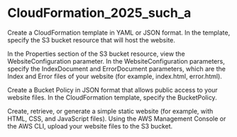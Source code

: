# CloudFormation_2025_such_a

Create a CloudFormation template in YAML or JSON format.
In the template, specify the S3 bucket resource that will host the website.

In the Properties section of the S3 bucket resource, view the WebsiteConfiguration parameter.
In the WebsiteConfiguration parameters, specify the IndexDocument and ErrorDocument parameters, which are the Index and Error files of your website (for example, index.html, error.html).

Create a Bucket Policy in JSON format that allows public access to your website files.
In the CloudFormation template, specify the BucketPolicy.

Create, retrieve, or generate a simple static website (for example, with HTML, CSS, and JavaScript files).
Using the AWS Management Console or the AWS CLI, upload your website files to the S3 bucket.
